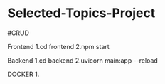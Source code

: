 # Selected-Topics-Project

#CRUD

Frontend
1.cd frontend
2.npm start

Backend
1.cd backend
2.uvicorn main:app --reload

DOCKER
1.

